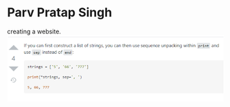 # Parv Pratap Singh
creating a website.
![](images/python-how-to-remove-last-comma-from-printstring-end.PNG)
